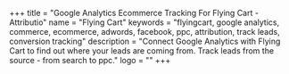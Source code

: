 +++
title = "Google Analytics Ecommerce Tracking For Flying Cart - Attributio"
name = "Flying Cart"
keywords = "flyingcart, google analytics, commerce, ecommerce, adwords, facebook, ppc, attribution, track leads, conversion tracking"
description = "Connect Google Analytics with Flying Cart to find out where your leads are coming from. Track leads from the source - from search to ppc."
logo = ""
+++
